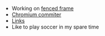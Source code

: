 - Working on [fenced frame](https://github.com/WICG/fenced-frame)
- [Chromium commiter](https://chromium-review.googlesource.com/q/owner:xiaochenzh@chromium.org)
- [Links](https://bento.me/xiaochen-zhou)
- Like to play soccer in my spare time

